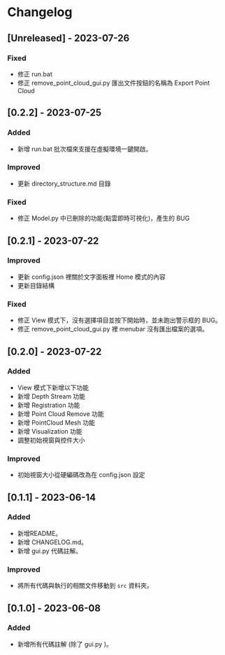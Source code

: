 # Changelog

## [Unreleased] - 2023-07-26
### Fixed
- 修正 run.bat
- 修正 remove_point_cloud_gui.py 匯出文件按鈕的名稱為 Export Point Cloud

## [0.2.2] - 2023-07-25
### Added
- 新增 run.bat 批次檔來支援在虛擬環境一鍵開啟。

### Improved
- 更新 directory_structure.md 目錄

### Fixed
- 修正 Model.py 中已刪除的功能(點雲即時可視化)，產生的 BUG

## [0.2.1] - 2023-07-22
### Improved
- 更新 config.json 裡關於文字面板裡 Home 模式的內容
- 更新目錄結構

### Fixed
- 修正 View 模式下，沒有選擇項目並按下開始時，並未跑出警示框的 BUG。
- 修正 remove_point_cloud_gui.py 裡 menubar 沒有匯出檔案的選項。

## [0.2.0] - 2023-07-22
### Added
- View 模式下新增以下功能
- 新增 Depth Stream 功能
- 新增 Registration 功能
- 新增 Point Cloud Remove 功能
- 新增 PointCloud Mesh  功能
- 新增 Visualization 功能
- 調整初始視窗與控件大小

### Improved
- 初始視窗大小從硬編碼改為在 config.json 設定

## [0.1.1] - 2023-06-14
### Added
- 新增README。
- 新增 CHANGELOG.md。
- 新增 gui.py 代碼註解。

### Improved
- 將所有代碼與執行的相關文件移動到 `src` 資料夾。

## [0.1.0] - 2023-06-08
### Added
- 新增所有代碼註解 (除了 gui.py )。

